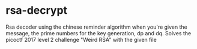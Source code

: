 # rsa-decrypt
Rsa decoder using the chinese reminder algorithm when you're given the message, the prime numbers for the key generation, dp and dq. Solves the picoctf 2017 level 2 challenge "Weird RSA" with the given file
